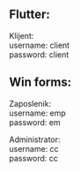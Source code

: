 Flutter:
----------
Klijent: <br />
 username: client <br />
 password: client <br />


Win forms:
-----------
Zaposlenik: <br />
username: emp <br />
password: em <br />

Administrator: <br />
username: cc <br />
password: cc <br />

